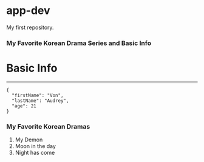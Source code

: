 # app-dev
My first repository.

### **My Favorite Korean Drama Series and Basic Info**
 # **Basic Info**
---------------------------

```
{
  "firstName": "Von",
  "lastName": "Audrey",
  "age": 21
}
```
### My Favorite Korean Dramas
1. My Demon
2. Moon in the day
3. Night has come
